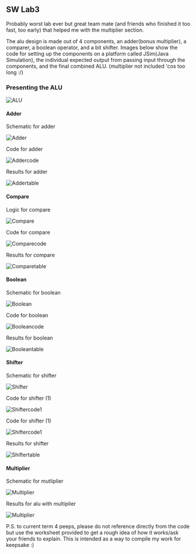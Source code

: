 ## SW Lab3 


Probably worst lab ever but great team mate (and friends who finished it too fast, too early) that helped me with the multiplier section.

The alu design is made out of 4 components, an adder(bonus multiplier), a comparer, a boolean operator, and a bit shifter. Images below show the code for setting up the components on a platform called JSim(Java Simulation), the individual expected output from passing input through the components, and the final combined ALU. (multiplier not included 'cos too long :/)

### Presenting the ALU

![ALU](alu.PNG "lab3")

#### Adder

Schematic for adder

![Adder](adder.PNG "adder")

Code for adder

![Addercode](addercode.PNG "addercode")

Results for adder

![Addertable](addertable.PNG "addertable")


#### Compare

Logic for compare

![Compare](compare.PNG "compare")

Code for compare

![Comparecode](comparecode.PNG "comparecode")

Results for compare

![Comparetable](comparetable.PNG "comparetable")


#### Boolean

Schematic for boolean

![Boolean](boolean.PNG "boolean")

Code for boolean

![Booleancode](boolecode.PNG "booleancode")

Results for boolean

![Booleantable](booleantable.PNG "booleantable")


#### Shifter

Schematic for shifter

![Shifter](shifter.PNG "shifter")

Code for shifter (1)

![Shiftercode1](shift1code.PNG "shiftercode")

Code for shifter (1)

![Shiftercode1](shift2code.PNG "shiftercode")

Results for shifter

![Shiftertable](shiftertable.PNG "shiftertable")


#### Multiplier

Schematic for mutliplier

![Multiplier](Capture.PNG "multiplier")

Results for alu with multiplier

![Multiplier](Lab3.PNG "multiplier")

P.S. to current term 4 peeps, please do not reference directly from the code but use the worksheet provided to get a rough idea of how it works/ask your friends to explain. This is intended as a way to compile my work for keepsake :)
